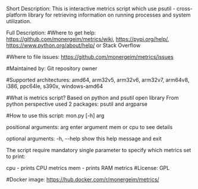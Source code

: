 Short Description: This is interactive metrics script which use psutil - cross-platform library for retrieving information on running processes and system utilization.

Full Description: #Where to get help: https://github.com/monergeim/metrics/wiki, https://pypi.org/help/, https://www.python.org/about/help/ or Stack Overflow

#Where to file issues: https://github.com/monergeim/metrics/issues

#Maintained by: Git repository owner

#Supported architectures: amd64, arm32v5, arm32v6, arm32v7, arm64v8, i386, ppc64le, s390x, windows-amd64

#What is metrics script? Based on python and psutil open library From python perspective used 2 packages: psutil and argparse

#How to use this script: mon.py [-h] arg

positional arguments: arg enter argument mem or cpu to see details

optional arguments: -h, --help show this help message and exit

The script require mandatory single parameter to specify which metrics set to print:

cpu - prints CPU metrics
mem - prints RAM metrics
#License: GPL

#Docker image: https://hub.docker.com/r/monergeim/metrics/
